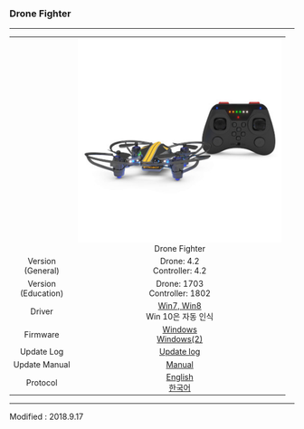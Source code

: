 ### Drone Fighter

---

<div align="center">
    <table>
        <tr>
            <td><div align="center"></div></td>
            <td>
                <div align="center">
                    <img src="/assets/images/products/drone_fighter_and_controller.jpg" alt="e_drone" height="360" width="360">
                    <br>
                    <div align="center">Drone Fighter</div>
                </div>
            </td>
        </tr>
        <tr>
            <td><div align="center">Version<br>(General)</div></td>
            <td><div align="center">Drone: 4.2<br>Controller: 4.2</div></td>
        </tr>
        <tr>
            <td><div align="center">Version<br>(Education)</div></td>
            <td><div align="center">Drone: 1703<br>Controller: 1802</div></td>
        </tr>
        <tr>
            <td><div align="center">Driver</div></td>
            <td>
                <div align="center"><a href="https://drive.google.com/open?id=19bmT3b8a3nEqCXzXk88lMeO7gHxyGZuY" target="_blank">Win7, Win8</a></div>
                <div align="center">Win 10은 자동 인식</div>
            </td>
        </tr>
        <tr>
            <td><div align="center">Firmware</div></td>
            <td>
                <div align="center"><a href="https://drive.google.com/open?id=1Iu085RiTYxA8CBpZ80ZGDym7qCj0ETyy" target="_blank">Windows</a></div>
                <div align="center"><a href="https://s3.ap-northeast-2.amazonaws.com/byrobot/DroneFighter_20180504_release_4.zip" target="_blank">Windows(2)</a></div>
            </td>
        </tr>
        <tr>
            <td><div align="center">Update Log</div></td>
            <td><div align="center"><a href="/documents/kr/products/dronefighter2017/log/updates/firmware/">Update log</a></div></td>
        </tr>
        <tr>
            <td><div align="center">Update Manual</div></td>
            <td><div align="center"><a href="/documents/kr/products/dronefighter2017/manual/update/">Manual</a></div></td>
        </tr>
        <tr>
            <td><div align="center">Protocol</div></td>
            <td>
                <div align="center"><a href="/documents/en/products/dronefighter2017/protocol/">English</a><br/><a href="/documents/kr/products/dronefighter2017/protocol/">한국어</a></div>
            </td>
        </tr>
    </table>
</div>

---

Modified : 2018.9.17